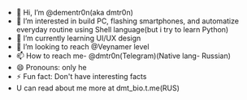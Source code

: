 - 👋 Hi, I’m @dementr0n(aka dmtr0n)
- 👀 I’m interested in build PC, flashing smartphones, and automatize everyday routine using Shell language(but i try to learn Python)
- 🌱 I’m currently learning UI/UX design
- 💞️ I’m looking to reach @Veynamer level
- 📫 How to reach me- @dmtr0n(Telegram)(Native lang- Russian)
- 😄 Pronouns: only he
- ⚡ Fun fact: Don't have interesting facts
- U can read about me more at dmt_bio.t.me(RUS)

<!---
dementr0n/dementr0n is a ✨ special ✨ repository because its `README.md` (this file) appears on your GitHub profile.
You can click the Preview link to take a look at your changes.
--->
